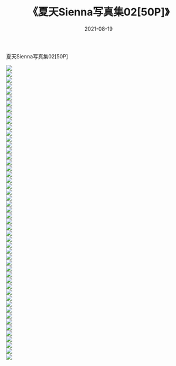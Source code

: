 ﻿---
layout: post
title:  《夏天Sienna写真集02[50P]》
date:   2021-08-19
img: http://img.660000.xyz/Sharelink/性感/2021/夏天Sienna写真集02[50P]/000.jpg
categories: [美女, 清纯, 唯美]
---

夏天Sienna写真集02[50P]

  ![](http://img.660000.xyz/Sharelink/性感/2021/夏天Sienna写真集02[50P]/001.jpg) <br> ![](http://img.660000.xyz/Sharelink/性感/2021/夏天Sienna写真集02[50P]/002.jpg) <br> ![](http://img.660000.xyz/Sharelink/性感/2021/夏天Sienna写真集02[50P]/003.jpg) <br> ![](http://img.660000.xyz/Sharelink/性感/2021/夏天Sienna写真集02[50P]/004.jpg) <br> ![](http://img.660000.xyz/Sharelink/性感/2021/夏天Sienna写真集02[50P]/005.jpg) <br> ![](http://img.660000.xyz/Sharelink/性感/2021/夏天Sienna写真集02[50P]/006.jpg) <br> ![](http://img.660000.xyz/Sharelink/性感/2021/夏天Sienna写真集02[50P]/007.jpg) <br> ![](http://img.660000.xyz/Sharelink/性感/2021/夏天Sienna写真集02[50P]/008.jpg) <br> ![](http://img.660000.xyz/Sharelink/性感/2021/夏天Sienna写真集02[50P]/009.jpg) <br> ![](http://img.660000.xyz/Sharelink/性感/2021/夏天Sienna写真集02[50P]/010.jpg) <br> ![](http://img.660000.xyz/Sharelink/性感/2021/夏天Sienna写真集02[50P]/011.jpg) <br> ![](http://img.660000.xyz/Sharelink/性感/2021/夏天Sienna写真集02[50P]/012.jpg) <br> ![](http://img.660000.xyz/Sharelink/性感/2021/夏天Sienna写真集02[50P]/013.jpg) <br> ![](http://img.660000.xyz/Sharelink/性感/2021/夏天Sienna写真集02[50P]/014.jpg) <br> ![](http://img.660000.xyz/Sharelink/性感/2021/夏天Sienna写真集02[50P]/015.jpg) <br> ![](http://img.660000.xyz/Sharelink/性感/2021/夏天Sienna写真集02[50P]/016.jpg) <br> ![](http://img.660000.xyz/Sharelink/性感/2021/夏天Sienna写真集02[50P]/017.jpg) <br> ![](http://img.660000.xyz/Sharelink/性感/2021/夏天Sienna写真集02[50P]/018.jpg) <br> ![](http://img.660000.xyz/Sharelink/性感/2021/夏天Sienna写真集02[50P]/019.jpg) <br> ![](http://img.660000.xyz/Sharelink/性感/2021/夏天Sienna写真集02[50P]/020.jpg) <br> ![](http://img.660000.xyz/Sharelink/性感/2021/夏天Sienna写真集02[50P]/021.jpg) <br> ![](http://img.660000.xyz/Sharelink/性感/2021/夏天Sienna写真集02[50P]/022.jpg) <br> ![](http://img.660000.xyz/Sharelink/性感/2021/夏天Sienna写真集02[50P]/023.jpg) <br> ![](http://img.660000.xyz/Sharelink/性感/2021/夏天Sienna写真集02[50P]/024.jpg) <br> ![](http://img.660000.xyz/Sharelink/性感/2021/夏天Sienna写真集02[50P]/025.jpg) <br> ![](http://img.660000.xyz/Sharelink/性感/2021/夏天Sienna写真集02[50P]/026.jpg) <br> ![](http://img.660000.xyz/Sharelink/性感/2021/夏天Sienna写真集02[50P]/027.jpg) <br> ![](http://img.660000.xyz/Sharelink/性感/2021/夏天Sienna写真集02[50P]/028.jpg) <br> ![](http://img.660000.xyz/Sharelink/性感/2021/夏天Sienna写真集02[50P]/029.jpg) <br> ![](http://img.660000.xyz/Sharelink/性感/2021/夏天Sienna写真集02[50P]/030.jpg) <br> ![](http://img.660000.xyz/Sharelink/性感/2021/夏天Sienna写真集02[50P]/031.jpg) <br> ![](http://img.660000.xyz/Sharelink/性感/2021/夏天Sienna写真集02[50P]/032.jpg) <br> ![](http://img.660000.xyz/Sharelink/性感/2021/夏天Sienna写真集02[50P]/033.jpg) <br> ![](http://img.660000.xyz/Sharelink/性感/2021/夏天Sienna写真集02[50P]/034.jpg) <br> ![](http://img.660000.xyz/Sharelink/性感/2021/夏天Sienna写真集02[50P]/035.jpg) <br> ![](http://img.660000.xyz/Sharelink/性感/2021/夏天Sienna写真集02[50P]/036.jpg) <br> ![](http://img.660000.xyz/Sharelink/性感/2021/夏天Sienna写真集02[50P]/037.jpg) <br> ![](http://img.660000.xyz/Sharelink/性感/2021/夏天Sienna写真集02[50P]/038.jpg) <br> ![](http://img.660000.xyz/Sharelink/性感/2021/夏天Sienna写真集02[50P]/039.jpg) <br> ![](http://img.660000.xyz/Sharelink/性感/2021/夏天Sienna写真集02[50P]/040.jpg) <br> ![](http://img.660000.xyz/Sharelink/性感/2021/夏天Sienna写真集02[50P]/041.jpg) <br> ![](http://img.660000.xyz/Sharelink/性感/2021/夏天Sienna写真集02[50P]/042.jpg) <br> ![](http://img.660000.xyz/Sharelink/性感/2021/夏天Sienna写真集02[50P]/043.jpg) <br> ![](http://img.660000.xyz/Sharelink/性感/2021/夏天Sienna写真集02[50P]/044.jpg) <br> ![](http://img.660000.xyz/Sharelink/性感/2021/夏天Sienna写真集02[50P]/045.jpg) <br> ![](http://img.660000.xyz/Sharelink/性感/2021/夏天Sienna写真集02[50P]/046.jpg) <br> ![](http://img.660000.xyz/Sharelink/性感/2021/夏天Sienna写真集02[50P]/047.jpg) <br> ![](http://img.660000.xyz/Sharelink/性感/2021/夏天Sienna写真集02[50P]/048.jpg) <br> ![](http://img.660000.xyz/Sharelink/性感/2021/夏天Sienna写真集02[50P]/049.jpg) <br> ![](http://img.660000.xyz/Sharelink/性感/2021/夏天Sienna写真集02[50P]/050.jpg) <br>